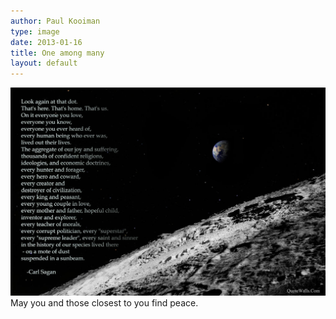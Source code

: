 ```yaml
---
author: Paul Kooiman
type: image
date: 2013-01-16
title: One among many
layout: default
---
```

![Carl Sagan quote](/images/carl-sagan-quote.jpg)
May you and those closest to you find peace.
